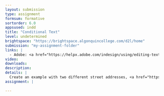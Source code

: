 ```yaml
---
layout: submission
type: assignment
formsum: formative
sortorder: 6.0
appsused: indd
title: "Conditional Text"
level: undetermined
brightspace: "https://brightspace.algonquincollege.com/d2l/home"
submission: "my-assignment-folder"
links: |
  - Adobe: <a href="https://helpx.adobe.com/indesign/using/editing-text.html" title="Adobe: Conditional Text" target="_blank">Conditional Text</a>
video: 
downloads: 
description: 
details: |
  Create an example with two different street addresses, <a href="https://www.lynda.com/InDesign-tutorials/Exploring-conditional-text/114324/127144-4.html" title="Adobe: Conditional Text" target="_blank">like this</a>.
assignment: |
  
---
```

